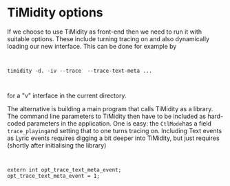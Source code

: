 #  TiMidity options 


If we choose to use TiMidity as front-end then we need to run it
      with suitable options. These include turning tracing on and
      also dynamically loading our new interface.
      This can be done for example by
```

	
timidity -d. -iv --trace  --trace-text-meta ...
	
      
```
for a "v" interface in the current directory.

The alternative is building a
      main program that calls TiMidity as a library. The command
      line parameters to TiMidity then have to be included as hard-coded
      parameters in the application. 
      One is easy: the
 `CtlMode`has a field
 `trace_playing`and setting that to one turns tracing on.
      Including Text events as Lyric events requires digging a bit deeper
      into TiMidity, but just requires (shortly after initialising
      the library)
```sh_cpp

	
extern int opt_trace_text_meta_event;
opt_trace_text_meta_event = 1;
	
      
```



